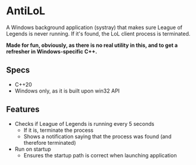 # AntiLoL
A Windows background application (systray) that makes sure League of Legends is never running. If it's found, the LoL client process is terminated.

**Made for fun, obviously, as there is no real utility in this, and to get a refresher in Windows-specific C++.**

## Specs
- C++20
- Windows only, as it is built upon win32 API

## Features
- Checks if League of Legends is running every 5 seconds
	- If it is, terminate the process
	- Shows a notification saying that the process was found (and therefore terminated)
- Run on startup
	- Ensures the startup path is correct when launching application